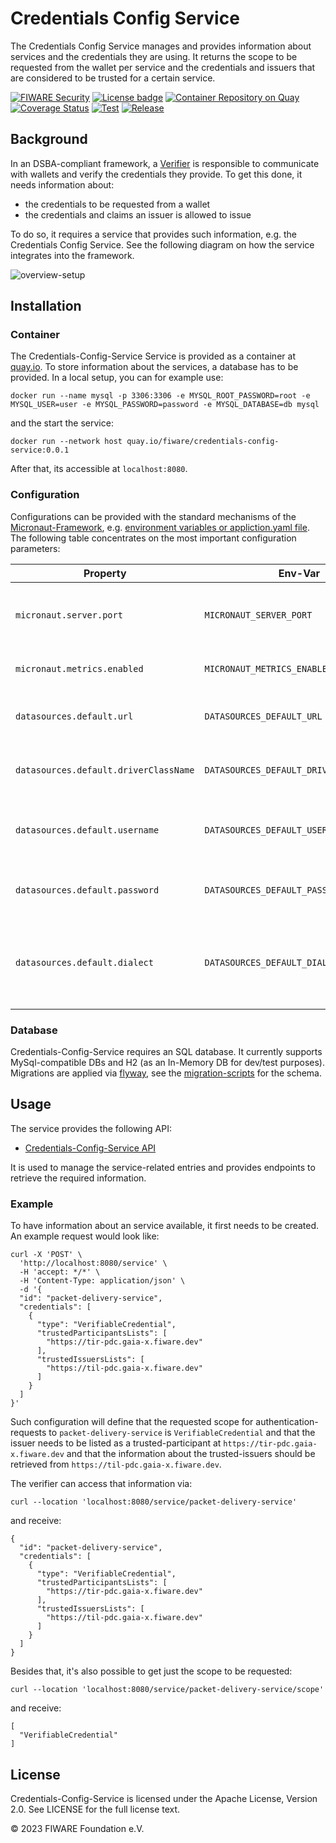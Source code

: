 # Credentials Config Service

The Credentials Config Service manages and provides information about services and the credentials they are using. It 
returns the scope to be requested from the wallet per service and the credentials and issuers that are considered to be 
trusted for a certain service. 

[![FIWARE Security](https://nexus.lab.fiware.org/repository/raw/public/badges/chapters/security.svg)](https://www.fiware.org/developers/catalogue/)
[![License badge](https://img.shields.io/badge/License-Apache_2.0-blue.svg)](https://opensource.org/licenses/Apache-2.0)
[![Container Repository on Quay](https://img.shields.io/badge/quay.io-fiware%2Fcredentials--config--service-grey?logo=red%20hat&labelColor=EE0000)](https://quay.io/repository/fiware/credentials-config-service)
[![Coverage Status](https://coveralls.io/repos/github/FIWARE/credentials-config-service/badge.svg?branch=main)](https://coveralls.io/github/FIWARE/credentials-config-service?branch=main)
[![Test](https://github.com/FIWARE/credentials-config-service/actions/workflows/test.yml/badge.svg)](https://github.com/FIWARE/credentials-config-service/actions/workflows/test.yml)
[![Release](https://github.com/FIWARE/credentials-config-service/actions/workflows/release.yml/badge.svg)](https://github.com/FIWARE/credentials-config-service/actions/workflows/release.yml)

## Background

In an DSBA-compliant framework, a [Verifier](https://github.com/FIWARE/VCVerifier)  is responsible to communicate with wallets
and verify the credentials they provide. To get this done, it needs information about:
- the credentials to be requested from a wallet
- the credentials and claims an issuer is allowed to issue

To do so, it requires a service that provides such information, e.g. the Credentials Config Service. See the following diagram 
on how the service integrates into the framework.

![overview-setup](doc/overview.svg)

## Installation

### Container

The Credentials-Config-Service Service is provided as a container at [quay.io](https://quay.io/repository/fiware/credentials-config-service).
To store information about the services, a database has to be provided. In a local setup, you can for example use:
```shell
docker run --name mysql -p 3306:3306 -e MYSQL_ROOT_PASSWORD=root -e MYSQL_USER=user -e MYSQL_PASSWORD=password -e MYSQL_DATABASE=db mysql
```
and the start the service:
```shell
docker run --network host quay.io/fiware/credentials-config-service:0.0.1
```
After that, its accessible at ```localhost:8080```.

### Configuration

Configurations can be provided with the standard mechanisms of the [Micronaut-Framework](https://micronaut.io/), e.g. [environment variables or appliction.yaml file](https://docs.micronaut.io/3.1.3/guide/index.html#configurationProperties).
The following table concentrates on the most important configuration parameters:

| Property                              | Env-Var                                 | Description                                                           | Default                              |
|---------------------------------------|-----------------------------------------|-----------------------------------------------------------------------|--------------------------------------|
| `micronaut.server.port`               | `MICRONAUT_SERVER_PORT`                 | Server port to be used for the notfication proxy.                     | 8080                                 |
| `micronaut.metrics.enabled`           | `MICRONAUT_METRICS_ENABLED`             | Enable the metrics gathering                                          | true                                 |
| `datasources.default.url`             | `DATASOURCES_DEFAULT_URL`               | JDBC connection string to the database.                               | ```jdbc:mysql://localhost:3306/db``` |
| `datasources.default.driverClassName` | `DATASOURCES_DEFAULT_DRIVER_CLASS_NAME` | Driver to be used for the database connection.                        | ```com.mysql.cj.jdbc.Driver```       |
| `datasources.default.username`        | `DATASOURCES_DEFAULT_USERNAME`          | Username to authenticate at the database.                             | ```user```                           |
| `datasources.default.password`        | `DATASOURCES_DEFAULT_PASSWORD`          | Password to authenticate at the database.                             | ```password```                       |
| `datasources.default.dialect`         | `DATASOURCES_DEFAULT_DIALECT`           | Dialect to be used with the DB. Currently MYSQL and H2 are supported. | ```MYSQL```                          |

### Database

Credentials-Config-Service requires an SQL database. It currently supports MySql-compatible DBs and H2 (as an In-Memory DB for dev/test purposes).
Migrations are applied via [flyway](https://flywaydb.org/), see the [migration-scripts](./src/main/resources/db/migration) for the schema.

## Usage

The service provides the following API:
- [Credentials-Config-Service API](./api/credentials-config-service.yaml) 

It is used to manage the service-related entries and provides endpoints to retrieve the required information.


### Example

To have information about an service available, it first needs to be created.
An example request would look like:
```shell
curl -X 'POST' \
  'http://localhost:8080/service' \
  -H 'accept: */*' \
  -H 'Content-Type: application/json' \
  -d '{
  "id": "packet-delivery-service",
  "credentials": [
    {
      "type": "VerifiableCredential",
      "trustedParticipantsLists": [
        "https://tir-pdc.gaia-x.fiware.dev"
      ],
      "trustedIssuersLists": [
        "https://til-pdc.gaia-x.fiware.dev"
      ]
    }
  ]
}'
```
Such configuration will define that the requested scope for authentication-requests to ```packet-delivery-service``` is 
```VerifiableCredential``` and that the issuer needs to be listed as a trusted-participant at 
```https://tir-pdc.gaia-x.fiware.dev```  and that the information about the trusted-issuers should be retrieved from ```https://til-pdc.gaia-x.fiware.dev```.

The verifier can access that information via:

```shell
curl --location 'localhost:8080/service/packet-delivery-service'
```

and receive:
```shell
{
  "id": "packet-delivery-service",
  "credentials": [
    {
      "type": "VerifiableCredential",
      "trustedParticipantsLists": [
        "https://tir-pdc.gaia-x.fiware.dev"
      ],
      "trustedIssuersLists": [
        "https://til-pdc.gaia-x.fiware.dev"
      ]
    }
  ]
}
```

Besides that, it's also possible to get just the scope to be requested:

```shell
curl --location 'localhost:8080/service/packet-delivery-service/scope'
```

and receive: 
```shell
[
  "VerifiableCredential"
]
```

## License

Credentials-Config-Service is licensed under the Apache License, Version 2.0. See LICENSE for the full license text.

© 2023 FIWARE Foundation e.V.
